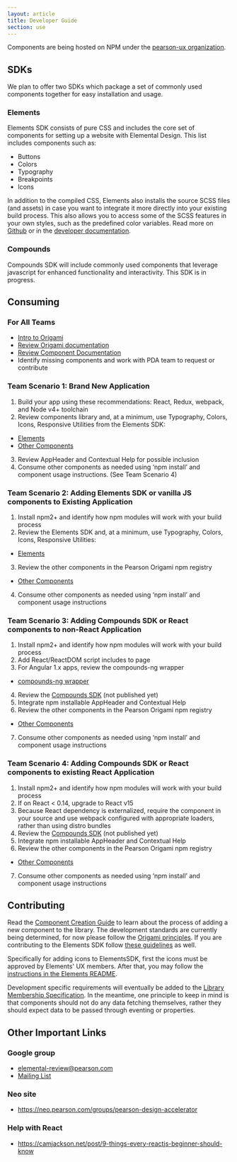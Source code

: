 ```yaml
---
layout: article
title: Developer Guide
section: use
---
```


Components are being hosted on NPM under the [pearson-ux organization][npm-org].

## SDKs

We plan to offer two SDKs which package a set of commonly used components together for easy installation and usage.

### Elements
Elements SDK consists of pure CSS and includes the core set of components for setting up a website with Elemental Design. This list includes components such as:

- Buttons
- Colors
- Typography
- Breakpoints
- Icons

In addition to the compiled CSS, Elements also installs the source SCSS files (and assets) in case you want to integrate it more directly into your existing build process. This also allows you to access some of the SCSS features in your own styles, such as the predefined color variables. Read more on [Github][ghub] or in the [developer documentation][ddocs].

### Compounds
Compounds SDK will include commonly used components that leverage javascript for enhanced functionality and interactivity. This SDK is in progress.

[elements]: https://www.npmjs.com/package/pearson-elements
[npm-org]: https://www.npmjs.com/~pearson-ux
[ddocs]: https://pearson-elements-v0.surge.sh/getting-started/
[ghub]: https://github.com/pearson-higher-ed/elements/

## Consuming


### For All Teams

- [Intro to Origami][o-intro]
- [Review Origami documentation][o-docs]
- [Review Component Documentation][ddocs]
- Identify missing components and work with PDA team to request or contribute

### Team Scenario 1: Brand New Application

1. Build your app using these recommendations: React, Redux, webpack, and Node v4+ toolchain
2. Review components library and, at a minimum, use Typography, Colors, Icons, Responsive Utilities from the Elements SDK:
- [Elements][elementsSDK]
- [Other Components][otherComps]
3. Review AppHeader and Contextual Help for possible inclusion
4. Consume other components as needed using ‘npm install’ and component usage instructions. (See Team Scenario 4)

### Team Scenario 2: Adding Elements SDK or vanilla JS components to Existing Application

1. Install npm2+ and identify how npm modules will work with your build process
2. Review the Elements SDK and, at a minimum, use Typography, Colors, Icons, Responsive Utilities:
- [Elements][elementsSDK]
3. Review the other components in the Pearson Origami npm registry
- [Other Components][otherComps]
4. Consume other components as needed using ‘npm install’ and component usage instructions

### Team Scenario 3: Adding Compounds SDK or React components to non-React Application
1. Install npm2+ and identify how npm modules will work with your build process
2. Add React/ReactDOM script includes to page
3. For Angular 1.x apps, review the compounds-ng wrapper
- [compounds-ng wrapper][compoundsNG]
4. Review the [Compounds SDK][compoundsSDK] (not published yet)
5. Integrate npm installable AppHeader and Contextual Help
6. Review the other components in the Pearson Origami npm registry
- [Other Components][otherComps]
7. Consume other components as needed using ‘npm install’ and component usage instructions

### Team Scenario 4: Adding Compounds SDK or React components to existing React Application
1. Install npm2+ and identify how npm modules will work with your build process
2. If on React < 0.14, upgrade to React v15
3. Because React dependency is externalized, require the component in your source and use webpack configured with appropriate loaders, rather than using distro bundles
4. Review the [Compounds SDK][compoundsSDK] (not published yet)
5. Integrate npm installable AppHeader and Contextual Help
6. Review the other components in the Pearson Origami npm registry
- [Other Components][otherComps]
7. Consume other components as needed using ‘npm install’ and component usage instructions


[o-intro]: https://docs.google.com/presentation/d/1Jco66Dk7p0b7z0uJ7SvuUqgtiyaeSCtR4JpFLUX4fSk/edit#slide=id.g11de0b299f_0_0
[o-docs]: http://pearson-higher-ed.github.io/design/
[elementsSDK]: https://www.npmjs.com/package/pearson-elements
[compoundsSDK]: https://www.npmjs.com/package/pearson-compounds
[otherComps]: https://www.npmjs.com/org/pearson-components
[compoundsNG]: https://github.com/Pearson-Higher-Ed/compounds-ng

## Contributing
Read the [Component Creation Guide][creation] to learn about the process of adding a new component to the library. The development standards are currently being determined, for now please follow the [Origami principles][oprinciples]. If you are contributing to the Elements SDK follow [these guidelines][eprinciples] as well.

Specifically for adding icons to ElementsSDK, first the icons must be approved by Elements' UX members. After that, you may follow the [instructions in the Elements README][ghubreadme].

Development specific requirements will eventually be added to the [Library Membership Specification][spec]. In the meantime, one principle to keep in mind is that components should not do any data fetching themselves, rather they should expect data to be passed through eventing or properties.

[creation]: {{site.baseurl}}/component-creation-guide
[ghubreadme]: https://github.com/Pearson-Higher-Ed/elements#adding-icons
[spec]: {{site.baseurl}}/membership-spec
[oprinciples]: https://origami.pearsoned.com/docs/overview/principles/
[eprinciples]: https://github.com/Pearson-Higher-Ed/elements/blob/v0/CONTRIBUTING.md

## Other Important Links

### Google group

- elemental-review@pearson.com
- [Mailing List]( https://www.google.com/url?q=https://groups.google.com/a/pearson.com/forum/%23!forum/elemental-discuss/categories&sa=D&ust=1460738399085000&usg=AFQjCNEQCQnqV3tDRhWur-_GA1I826wCdQ)

### Neo site

- <https://neo.pearson.com/groups/pearson-design-accelerator>

### Help with React
- <https://camjackson.net/post/9-things-every-reactjs-beginner-should-know>
